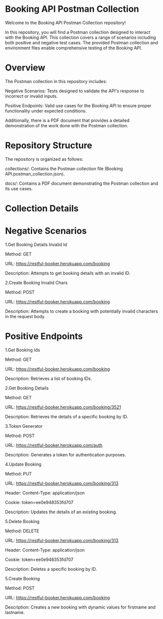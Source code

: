 # Booking API Postman Collection
Welcome to the Booking API Postman Collection repository!

In this repository, you will find a Postman collection designed to interact with the Booking API. This collection covers a range of scenarios including both positive and negative test cases. The provided Postman collection and environment files enable comprehensive testing of the Booking API.

# Overview
The Postman collection in this repository includes:

Negative Scenarios: Tests designed to validate the API's response to incorrect or invalid inputs.

Positive Endpoints: Valid use cases for the Booking API to ensure proper functionality under expected conditions.

Additionally, there is a PDF document that provides a detailed demonstration of the work done with the Postman collection.

# Repository Structure
The repository is organized as follows:

collections/: Contains the Postman collection file (Booking API.postman_collection.json).

docs/: Contains a PDF document demonstrating the Postman collection and its use cases.

# Collection Details
# Negative Scenarios

1.Get Booking Details Invalid Id

Method: GET

URL: https://restful-booker.herokuapp.com/booking

Description: Attempts to get booking details with an invalid ID.

2.Create Booking Invalid Chars

Method: POST

URL: https://restful-booker.herokuapp.com/booking

Description: Attempts to create a booking with potentially invalid characters in the request body.

# Positive Endpoints

1.Get Booking Ids

Method: GET

URL: https://restful-booker.herokuapp.com/booking

Description: Retrieves a list of booking IDs.

2.Get Booking Details

Method: GET

URL: https://restful-booker.herokuapp.com/booking/3521

Description: Retrieves the details of a specific booking by ID.

3.Token Generator

Method: POST

URL: https://restful-booker.herokuapp.com/auth

Description: Generates a token for authentication purposes.

4.Update Booking

Method: PUT

URL: https://restful-booker.herokuapp.com/booking/313

Header:
Content-Type: application/json

Cookie: token=ee0e948353fd707

Description: Updates the details of an existing booking.

5.Delete Booking

Method: DELETE

URL: https://restful-booker.herokuapp.com/booking/313

Header:
Content-Type: application/json

Cookie: token=ee0e948353fd707

Description: Deletes a specific booking by ID.

5.Create Booking

Method: POST

URL: https://restful-booker.herokuapp.com/booking

Description: Creates a new booking with dynamic values for firstname and lastname.
